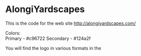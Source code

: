 # AlongiYardscapes
 This is the code for the web site http://alongiyardscapes.com/  
   
Colors:   
Primary - #c96722
Secondary - #124a2f

You will find the logo in various formats in the 

 
